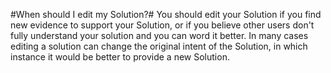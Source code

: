 #When should I edit my Solution?#
You should edit your Solution if you find new evidence to support
your Solution, or if you believe other users don't fully understand
 your solution and you can word it better. In many cases editing a
 solution can change the original intent of the Solution, in which
 instance it would be better to provide a new Solution. 